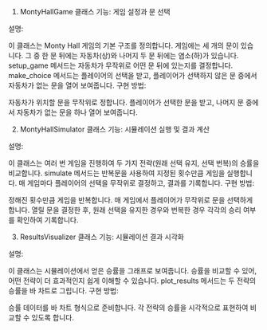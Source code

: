 1. MontyHallGame 클래스
기능: 게임 설정과 문 선택

설명:

이 클래스는 Monty Hall 게임의 기본 구조를 정의합니다. 게임에는 세 개의 문이 있습니다. 그 중 한 문 뒤에는 자동차(상)와 나머지 두 문 뒤에는 염소(하)가 있습니다.
setup_game 메서드는 자동차가 무작위로 어떤 문 뒤에 있는지를 결정합니다.
make_choice 메서드는 플레이어의 선택을 받고, 플레이어가 선택하지 않은 문 중에서 자동차가 없는 문을 열어 보여줍니다.
구현 방법:

자동차가 위치할 문을 무작위로 정합니다.
플레이어가 선택한 문을 받고, 나머지 문 중에서 자동차가 없는 문을 하나 열어 보여줍니다.

2. MontyHallSimulator 클래스
기능: 시뮬레이션 실행 및 결과 계산

설명:

이 클래스는 여러 번 게임을 진행하여 두 가지 전략(원래 선택 유지, 선택 번복)의 승률을 비교합니다.
simulate 메서드는 반복문을 사용하여 지정된 횟수만큼 게임을 실행합니다. 매 게임마다 플레이어의 선택을 무작위로 결정하고, 결과를 기록합니다.
구현 방법:

정해진 횟수만큼 게임을 반복합니다.
매 게임에서 플레이어가 무작위로 문을 선택하게 합니다.
열릴 문을 결정한 후, 원래 선택을 유지한 경우와 번복한 경우 각각의 승리 여부를 확인하여 기록합니다.


3. ResultsVisualizer 클래스
기능: 시뮬레이션 결과 시각화

설명:

이 클래스는 시뮬레이션에서 얻은 승률을 그래프로 보여줍니다. 승률을 비교할 수 있어, 어떤 전략이 더 효과적인지 쉽게 이해할 수 있습니다.
plot_results 메서드는 두 전략의 승률을 바 차트로 그립니다.
구현 방법:

승률 데이터를 바 차트 형식으로 준비합니다.
각 전략의 승률을 시각적으로 표현하여 비교할 수 있도록 합니다.
